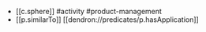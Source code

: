 


- [[c.sphere]] #activity #product-management
- [[p.similarTo]] [[dendron://predicates/p.hasApplication]]
